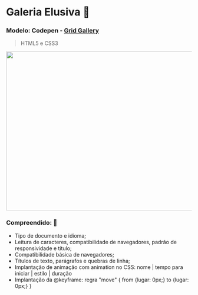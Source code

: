 # Galeria Elusiva  :page_facing_up:

### Modelo: Codepen - [Grid Gallery](https://codepen.io/vsharma20v/embed/YzweOox/?theme-id=modal)

> HTML5 e CSS3

<div align="center"> 
  <img src=https://github.com/targino-dev/html-css-fundamentos/assets/107009616/114493e7-3caa-4745-a10a-b5d936da5215" width="860px" height="430px">
</div>


### Compreendido:  🧠
- Tipo de documento e idioma;
- Leitura de caracteres, compatibilidade de navegadores, padrão de responsividade e título;
- Compatibilidade básica de navegadores;
- Títulos de texto, parágrafos e quebras de linha;
- Implantação de animação com animation no CSS: nome | tempo para iniciar | estilo | duração
- Implantação da @keyframe: regra "move" { from  {lugar: 0px;} to {lugar: 0px;} }


